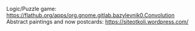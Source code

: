 Logic/Puzzle game: https://flathub.org/apps/org.gnome.gitlab.bazylevnik0.Convolution<br>
Abstract paintings and now postcards: https://siteotkoli.wordpress.com/
